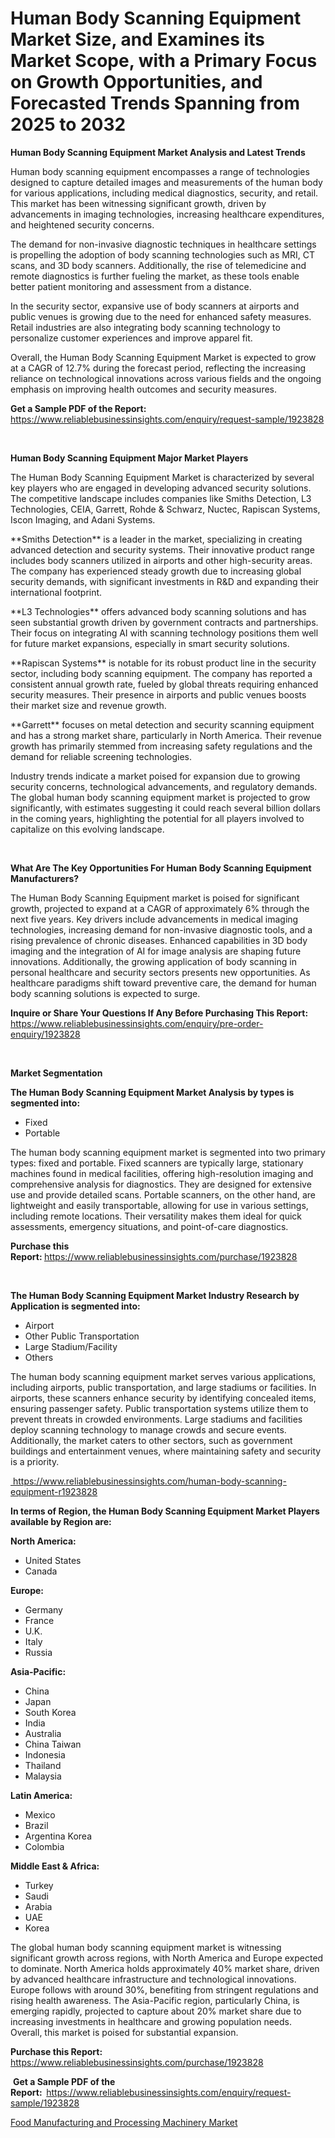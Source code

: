 <p><h1>Human Body Scanning Equipment Market Size, and Examines its Market Scope, with a Primary Focus on Growth Opportunities, and Forecasted Trends Spanning from 2025 to 2032</h1></p><p><strong>Human Body Scanning Equipment Market Analysis and Latest Trends</strong></p>
<p><p>Human body scanning equipment encompasses a range of technologies designed to capture detailed images and measurements of the human body for various applications, including medical diagnostics, security, and retail. This market has been witnessing significant growth, driven by advancements in imaging technologies, increasing healthcare expenditures, and heightened security concerns. </p><p>The demand for non-invasive diagnostic techniques in healthcare settings is propelling the adoption of body scanning technologies such as MRI, CT scans, and 3D body scanners. Additionally, the rise of telemedicine and remote diagnostics is further fueling the market, as these tools enable better patient monitoring and assessment from a distance.</p><p>In the security sector, expansive use of body scanners at airports and public venues is growing due to the need for enhanced safety measures. Retail industries are also integrating body scanning technology to personalize customer experiences and improve apparel fit. </p><p>Overall, the Human Body Scanning Equipment Market is expected to grow at a CAGR of 12.7% during the forecast period, reflecting the increasing reliance on technological innovations across various fields and the ongoing emphasis on improving health outcomes and security measures.</p></p>
<p><strong>Get a Sample PDF of the Report:&nbsp;</strong> <a href="https://www.reliablebusinessinsights.com/enquiry/request-sample/1923828?utm_campaign=118&utm_medium=2&utm_source=Github&utm_content=ia&utm_term=14012025&utm_id=human-body-scanning-equipment">https://www.reliablebusinessinsights.com/enquiry/request-sample/1923828</a></p>
<p>&nbsp;</p>
<p><strong>Human Body Scanning Equipment Major Market Players</strong></p>
<p><p>The Human Body Scanning Equipment Market is characterized by several key players who are engaged in developing advanced security solutions. The competitive landscape includes companies like Smiths Detection, L3 Technologies, CEIA, Garrett, Rohde & Schwarz, Nuctec, Rapiscan Systems, Iscon Imaging, and Adani Systems.</p><p>**Smiths Detection** is a leader in the market, specializing in creating advanced detection and security systems. Their innovative product range includes body scanners utilized in airports and other high-security areas. The company has experienced steady growth due to increasing global security demands, with significant investments in R&D and expanding their international footprint.</p><p>**L3 Technologies** offers advanced body scanning solutions and has seen substantial growth driven by government contracts and partnerships. Their focus on integrating AI with scanning technology positions them well for future market expansions, especially in smart security solutions.</p><p>**Rapiscan Systems** is notable for its robust product line in the security sector, including body scanning equipment. The company has reported a consistent annual growth rate, fueled by global threats requiring enhanced security measures. Their presence in airports and public venues boosts their market size and revenue growth.</p><p>**Garrett** focuses on metal detection and security scanning equipment and has a strong market share, particularly in North America. Their revenue growth has primarily stemmed from increasing safety regulations and the demand for reliable screening technologies.</p><p>Industry trends indicate a market poised for expansion due to growing security concerns, technological advancements, and regulatory demands. The global human body scanning equipment market is projected to grow significantly, with estimates suggesting it could reach several billion dollars in the coming years, highlighting the potential for all players involved to capitalize on this evolving landscape.</p></p>
<p>&nbsp;</p>
<p><strong>What Are The Key Opportunities For Human Body Scanning Equipment Manufacturers?</strong></p>
<p><p>The Human Body Scanning Equipment market is poised for significant growth, projected to expand at a CAGR of approximately 6% through the next five years. Key drivers include advancements in medical imaging technologies, increasing demand for non-invasive diagnostic tools, and a rising prevalence of chronic diseases. Enhanced capabilities in 3D body imaging and the integration of AI for image analysis are shaping future innovations. Additionally, the growing application of body scanning in personal healthcare and security sectors presents new opportunities. As healthcare paradigms shift toward preventive care, the demand for human body scanning solutions is expected to surge.</p></p>
<p><strong>Inquire or Share Your Questions If Any Before Purchasing This Report:</strong> <a href="https://www.reliablebusinessinsights.com/enquiry/pre-order-enquiry/1923828?utm_campaign=118&utm_medium=2&utm_source=Github&utm_content=ia&utm_term=14012025&utm_id=human-body-scanning-equipment">https://www.reliablebusinessinsights.com/enquiry/pre-order-enquiry/1923828</a></p>
<p>&nbsp;</p>
<p><strong>Market Segmentation</strong></p>
<p><strong>The Human Body Scanning Equipment Market Analysis by types is segmented into:</strong></p>
<p><ul><li>Fixed</li><li>Portable</li></ul></p>
<p><p>The human body scanning equipment market is segmented into two primary types: fixed and portable. Fixed scanners are typically large, stationary machines found in medical facilities, offering high-resolution imaging and comprehensive analysis for diagnostics. They are designed for extensive use and provide detailed scans. Portable scanners, on the other hand, are lightweight and easily transportable, allowing for use in various settings, including remote locations. Their versatility makes them ideal for quick assessments, emergency situations, and point-of-care diagnostics.</p></p>
<p><strong>Purchase this Report:&nbsp;</strong><a href="https://www.reliablebusinessinsights.com/purchase/1923828?utm_campaign=118&utm_medium=2&utm_source=Github&utm_content=ia&utm_term=14012025&utm_id=human-body-scanning-equipment">https://www.reliablebusinessinsights.com/purchase/1923828</a></p>
<p>&nbsp;</p>
<p><strong>The Human Body Scanning Equipment Market Industry Research by Application is segmented into:</strong></p>
<p><ul><li>Airport</li><li>Other Public Transportation</li><li>Large Stadium/Facility</li><li>Others</li></ul></p>
<p><p>The human body scanning equipment market serves various applications, including airports, public transportation, and large stadiums or facilities. In airports, these scanners enhance security by identifying concealed items, ensuring passenger safety. Public transportation systems utilize them to prevent threats in crowded environments. Large stadiums and facilities deploy scanning technology to manage crowds and secure events. Additionally, the market caters to other sectors, such as government buildings and entertainment venues, where maintaining safety and security is a priority.</p></p>
<p><a href="https://www.reliablebusinessinsights.com/human-body-scanning-equipment-r1923828?utm_campaign=118&utm_medium=2&utm_source=Github&utm_content=ia&utm_term=14012025&utm_id=human-body-scanning-equipment">&nbsp;https://www.reliablebusinessinsights.com/human-body-scanning-equipment-r1923828</a></p>
<p><strong>In terms of Region, the Human Body Scanning Equipment Market Players available by Region are:</strong></p>
<p>
    <p> <strong> North America: </strong>
        <ul>
            <li>United States</li>
            <li>Canada</li>
        </ul>
        </p> 
    <p> <strong> Europe: </strong>
        <ul>
            <li>Germany</li>
            <li>France</li>
            <li>U.K.</li>
            <li>Italy</li>
            <li>Russia</li>
        </ul>
        </p> 
    <p> <strong> Asia-Pacific: </strong>
        <ul>
            <li>China</li>
            <li>Japan</li>
            <li>South Korea</li>
            <li>India</li>
            <li>Australia</li>
            <li>China Taiwan</li>
            <li>Indonesia</li>
            <li>Thailand</li>
            <li>Malaysia</li>
        </ul>
        </p> 
    <p> <strong> Latin America: </strong>
        <ul>
            <li>Mexico</li>
            <li>Brazil</li>
            <li>Argentina Korea</li>
            <li>Colombia</li>
        </ul>
        </p> 
    <p> <strong> Middle East & Africa: </strong>
        <ul>
            <li>Turkey</li>
            <li>Saudi</li>
            <li>Arabia</li>
            <li>UAE</li>
            <li>Korea</li>
        </ul>
    </p>
    </p>
<p><p>The global human body scanning equipment market is witnessing significant growth across regions, with North America and Europe expected to dominate. North America holds approximately 40% market share, driven by advanced healthcare infrastructure and technological innovations. Europe follows with around 30%, benefiting from stringent regulations and rising health awareness. The Asia-Pacific region, particularly China, is emerging rapidly, projected to capture about 20% market share due to increasing investments in healthcare and growing population needs. Overall, this market is poised for substantial expansion.</p></p>
<p><strong>Purchase this Report: </strong><a href="https://www.reliablebusinessinsights.com/purchase/1923828?utm_campaign=118&utm_medium=2&utm_source=Github&utm_content=ia&utm_term=14012025&utm_id=human-body-scanning-equipment">https://www.reliablebusinessinsights.com/purchase/1923828</a></p>
<p>&nbsp;<strong>Get a Sample PDF of the Report:&nbsp;&nbsp;</strong><a href="https://www.reliablebusinessinsights.com/enquiry/request-sample/1923828?utm_campaign=118&utm_medium=2&utm_source=Github&utm_content=ia&utm_term=14012025&utm_id=human-body-scanning-equipment">https://www.reliablebusinessinsights.com/enquiry/request-sample/1923828</a></p>
<p><strong></strong></p>
<p><p><a href="https://github.com/jaquelynhasenaue8/Market-Research-Report-List-1/blob/main/food-manufacturing-and-processing-machinery-market.md?utm_campaign=118&utm_medium=2&utm_source=Github&utm_content=ia&utm_term=14012025&utm_id=human-body-scanning-equipment">Food Manufacturing and Processing Machinery Market</a></p></p>